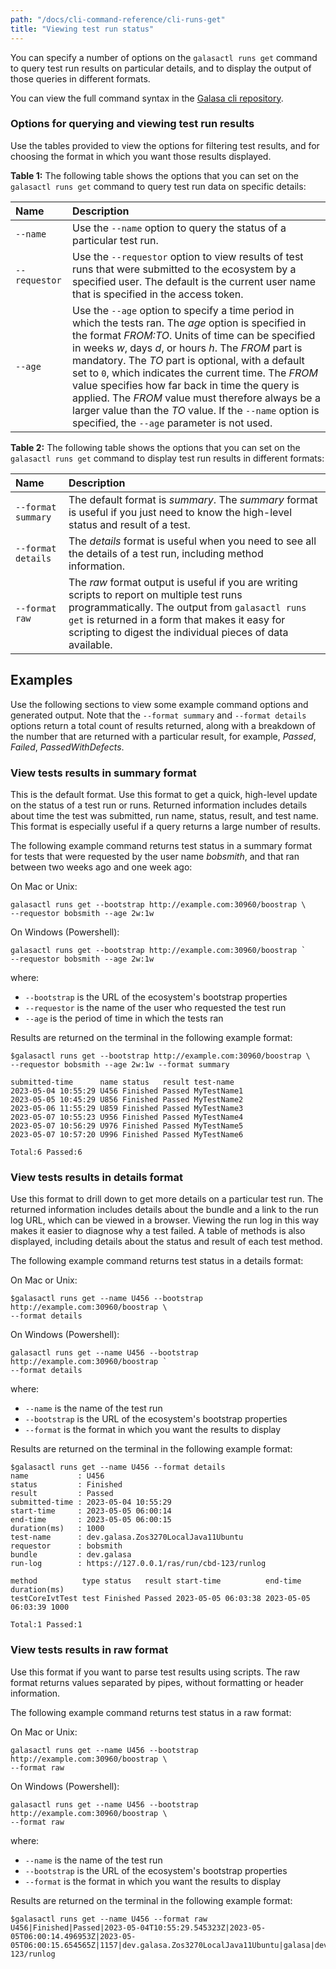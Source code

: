 ```yaml
---
path: "/docs/cli-command-reference/cli-runs-get"
title: "Viewing test run status"
---
```


You can specify a number of options on the `galasactl runs get` command to query test run results on particular details, and to display the output of those queries in different formats. 

You can view the full command syntax in the <a href="https://github.com/galasa-dev/cli/blob/main/docs/generated/galasactl_runs_get.md" target="_blank">Galasa cli repository</a>.

###  Options for querying and viewing test run results

Use the tables provided to view the options for filtering test results, and for choosing the format in which you want those results displayed.

<b>Table 1:</b> The following table shows the options that you can set on the `galasactl runs get` command to query test run data on specific details:

| Name |  Description  |
| :---- | :-------- | 
| `--name`  | Use the `--name` option to query the status of a particular test run.  |
| `--requestor`| Use the `--requestor` option to view results of test runs that were submitted to the ecosystem by a specified user. The default is the current user name that is specified in the access token.|
| `--age`| Use the `--age` option to specify a time period in which the tests ran. The _age_ option is specified in the format _FROM:TO_. Units of time can be specified in weeks _w_, days _d_, or hours _h_. The _FROM_ part is mandatory. The _TO_ part is optional, with a default set to `0`, which indicates the current time. The _FROM_ value specifies how far back in time the query is applied. The _FROM_ value must therefore always be a larger value than the _TO_ value. If the `--name` option is specified, the `--age` parameter is not used. |


<b>Table 2:</b> The following table shows the options that you can set on the `galasactl runs get` command to display test run results in different formats:

| Name |  Description  |
| :---- | :-------- | 
| `--format summary` | The default format is _summary_. The _summary_ format is useful if you just need to know the high-level status and result of a test.  | 
| `--format details` | The _details_ format is useful when you need to see all the details of a test run, including method information.  | 
| `--format raw` | The _raw_ format output is useful if you are writing scripts to report on multiple test runs programmatically. The output from `galasactl runs get` is returned in a form that makes it easy for scripting to digest the individual pieces of data available. | 


## Examples

Use the following sections to view some example command options and generated output. Note that the `--format summary` and `--format details` options return a total count of results returned, along with a breakdown of the number that are returned with a particular result, for example, _Passed_, _Failed_, _PassedWithDefects_. 

### View tests results in summary format

This is the default format. Use this format to get a quick, high-level update on the status of a test run or runs. Returned information includes details about time the test was submitted, run name, status, result, and test name. This format is especially useful if a query returns a large number of results. 

The following example command returns test status in a summary format for tests that were requested by the user name _bobsmith_, and that ran between two weeks ago and one week ago:

On Mac or Unix:

 ```
 galasactl runs get --bootstrap http://example.com:30960/boostrap \ 
 --requestor bobsmith --age 2w:1w
 ``` 

On Windows (Powershell):

 ```
 galasactl runs get --bootstrap http://example.com:30960/boostrap ` 
 --requestor bobsmith --age 2w:1w
 ``` 

 where:

 - `--bootstrap` is the URL of the ecosystem's bootstrap properties
 - `--requestor` is the name of the user who requested the test run
 - `--age` is the period of time in which the tests ran


Results are returned on the terminal in the following example format:

```
$galasactl runs get --bootstrap http://example.com:30960/boostrap \ 
--requestor bobsmith --age 2w:1w --format summary

submitted-time      name status   result test-name
2023-05-04 10:55:29 U456 Finished Passed MyTestName1
2023-05-05 10:45:29 U856 Finished Passed MyTestName2
2023-05-06 11:55:29 U859 Finished Passed MyTestName3
2023-05-07 10:55:23 U956 Finished Passed MyTestName4
2023-05-07 10:56:29 U976 Finished Passed MyTestName5
2023-05-07 10:57:20 U996 Finished Passed MyTestName6

Total:6 Passed:6 
```

### View tests results in details format

Use this format to drill down to get more details on a particular test run. The returned information includes details about the bundle and a link to the run log URL, which can be viewed in a browser. Viewing the run log in this way makes it easier to diagnose why a test failed. A table of methods is also displayed, including details about the status and result of each test method. 

The following example command returns test status in a details format:

On Mac or Unix:

```
$galasactl runs get --name U456 --bootstrap http://example.com:30960/boostrap \
--format details 
``` 

On Windows (Powershell):
```
galasactl runs get --name U456 --bootstrap http://example.com:30960/boostrap `
--format details 
``` 

where:
- `--name` is the name of the test run 
- `--bootstrap` is the URL of the ecosystem's bootstrap properties
- `--format` is the format in which you want the results to display


Results are returned on the terminal in the following example format:

```
$galasactl runs get --name U456 --format details
name           : U456
status         : Finished
result         : Passed
submitted-time : 2023-05-04 10:55:29
start-time     : 2023-05-05 06:00:14
end-time       : 2023-05-05 06:00:15
duration(ms)   : 1000
test-name      : dev.galasa.Zos3270LocalJava11Ubuntu
requestor      : bobsmith 
bundle         : dev.galasa
run-log        : https://127.0.0.1/ras/run/cbd-123/runlog

method          type status   result start-time          end-time            duration(ms)
testCoreIvtTest test Finished Passed 2023-05-05 06:03:38 2023-05-05 06:03:39 1000

Total:1 Passed:1  
```

### View tests results in raw format

Use this format if you want to parse test results using scripts. The raw format returns values separated by pipes, without formatting or header information.

The following example command returns test status in a raw format:

On Mac or Unix:

```
galasactl runs get --name U456 --bootstrap http://example.com:30960/boostrap \
--format raw
``` 

On Windows (Powershell):
```
galasactl runs get --name U456 --bootstrap http://example.com:30960/boostrap \
--format raw
``` 

where:
- `--name` is the name of the test run 
- `--bootstrap` is the URL of the ecosystem's bootstrap properties
- `--format` is the format in which you want the results to display

Results are returned on the terminal in the following example format:

```
$galasactl runs get --name U456 --format raw
U456|Finished|Passed|2023-05-04T10:55:29.545323Z|2023-05-05T06:00:14.496953Z|2023-05-05T06:00:15.654565Z|1157|dev.galasa.Zos3270LocalJava11Ubuntu|galasa|dev.galasa|https://127.0.0.1/ras/run/cbd-123/runlog
```


